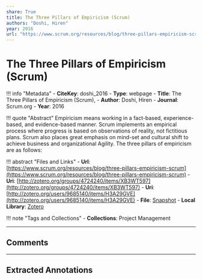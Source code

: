 ```yaml
---
share: True
title: The Three Pillars of Empiricism (Scrum)
authors: "Doshi, Hiren"
year: 2016
url: "https://www.scrum.org/resources/blog/three-pillars-empiricism-scrum"
---
```

# The Three Pillars of Empiricism (Scrum)

!!! info "Metadata"
	- **CiteKey**: doshi_2016
	- **Type**: webpage
	- **Title**: The Three Pillars of Empiricism (Scrum), 
	- **Author**: Doshi, Hiren
	- **Journal**: Scrum.org 
	- **Year**: 2016 

!!! quote "Abstract"
	Empiricism means working in a fact-based, experience-based, and evidence-based manner. Scrum implements an empirical process where progress is based on observations of reality, not fictitious plans. Scrum also places great emphasis on mind-set and cultural shift to achieve business and organizational Agility.
	The three pillars of empiricism are as follows:

!!! abstract "Files and Links"
	- **Url**: [https://www.scrum.org/resources/blog/three-pillars-empiricism-scrum](https://www.scrum.org/resources/blog/three-pillars-empiricism-scrum)
	- **Uri**: [http://zotero.org/groups/4724240/items/XB3WT597](http://zotero.org/groups/4724240/items/XB3WT597)
	- **Uri**: [http://zotero.org/users/9685140/items/H3A29GVE](http://zotero.org/users/9685140/items/H3A29GVE)
	- **File**: [Snapshot](file:///Users/jan/Zotero/storage/33GRJVC6/three-pillars-empiricism-scrum.html)
	- **Local Library**: [Zotero]((zotero://select/library/items/H3A29GVE))

!!! note "Tags and Collections"
	- **Collections**: Project Management

----

## Comments



----

## Extracted Annotations